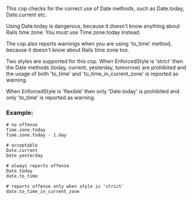 This cop checks for the correct use of Date methods,
such as Date.today, Date.current etc.

Using Date.today is dangerous, because it doesn't know anything about
Rails time zone. You must use Time.zone.today instead.

The cop also reports warnings when you are using 'to_time' method,
because it doesn't know about Rails time zone too.

Two styles are supported for this cop. When EnforcedStyle is 'strict'
then the Date methods (today, current, yesterday, tomorrow)
are prohibited and the usage of both 'to_time'
and 'to_time_in_current_zone' is reported as warning.

When EnforcedStyle is 'flexible' then only 'Date.today' is prohibited
and only 'to_time' is reported as warning.

### Example:
    # no offense
    Time.zone.today
    Time.zone.today - 1.day

    # acceptable
    Date.current
    Date.yesterday

    # always reports offense
    Date.today
    date.to_time

    # reports offense only when style is 'strict'
    date.to_time_in_current_zone